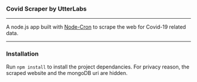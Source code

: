 ### Covid Scraper by UtterLabs

---

A node.js app built with [Node-Cron](https://www.npmjs.com/package/node-cron) to scrape the web for Covid-19 related data.

---

### Installation

Run `npm install` to install the project dependancies. For privacy reason, the scraped website and the mongoDB uri are hidden.
